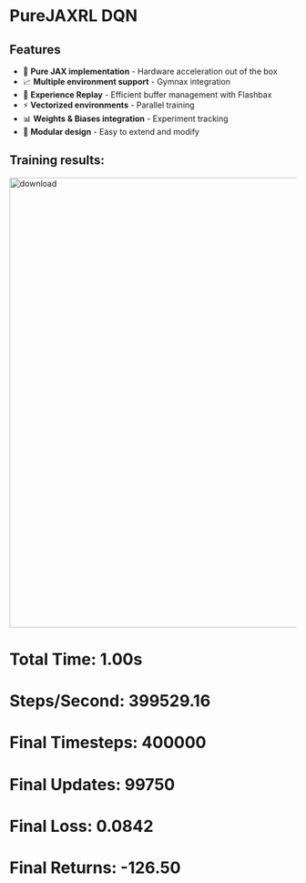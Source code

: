 # PureJAXRL DQN

## Features

- 🚀 **Pure JAX implementation** - Hardware acceleration out of the box
- 📈 **Multiple environment support** - Gymnax integration
- 🧠 **Experience Replay** - Efficient buffer management with Flashbax
- ⚡ **Vectorized environments** - Parallel training
- 📊 **Weights & Biases integration** - Experiment tracking
- 🎯 **Modular design** - Easy to extend and modify


## Training results:

<img width="1186" height="790" alt="download" src="https://github.com/user-attachments/assets/a30247cd-3e8c-4afc-b107-c33ccb758fff" />


# Total Time: 1.00s 
# Steps/Second: 399529.16
# Final Timesteps: 400000
# Final Updates: 99750
# Final Loss: 0.0842
# Final Returns: -126.50
